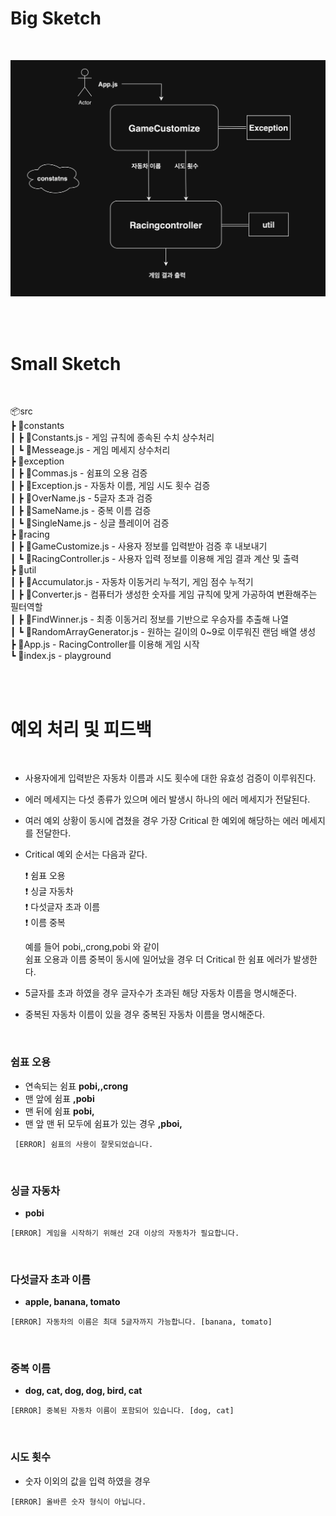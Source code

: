 # Big Sketch
<br>

![다이어그렘](RacingDiagram.png)

<br>
<br>

# Small Sketch
<br>

📦src                
 ┣ 📂constants             
 ┃ ┣ 📜Constants.js - 게임 규칙에 종속된 수치 상수처리                     
 ┃ ┗ 📜Messeage.js - 게임 메세지 상수처리                   
 ┣ 📂exception                  
 ┃ ┣ 📜Commas.js - 쉼표의 오용 검증      
 ┃ ┣ 📜Exception.js  - 자동차 이름, 게임 시도 횟수 검증                     
 ┃ ┣ 📜OverName.js - 5글자 초과 검증                    
 ┃ ┣ 📜SameName.js - 중복 이름 검증                    
 ┃ ┗ 📜SingleName.js - 싱글 플레이어 검증                       
 ┣ 📂racing                 
 ┃ ┣ 📜GameCustomize.js - 사용자 정보를 입력받아 검증 후 내보내기    
 ┃ ┗ 📜RacingController.js - 사용자 입력 정보를 이용해 게임 결과 계산 및 출력                  
 ┣ 📂util                 
 ┃ ┣ 📜Accumulator.js - 자동차 이동거리 누적기, 게임 점수 누적기                  
 ┃ ┣ 📜Converter.js - 컴퓨터가 생성한 숫자를 게임 규칙에 맞게 가공하여 변환해주는 필터역할                     
 ┃ ┣ 📜FindWinner.js - 최종 이동거리 정보를 기반으로 우승자를 추출해 나열      
 ┃ ┗ 📜RandomArrayGenerator.js - 원하는 길이의 0~9로 이루워진 랜덤 배열 생성            
 ┣ 📜App.js - RacingController를 이용해 게임 시작                    
 ┗ 📜index.js - playground                

<br>
<br>

# 예외 처리 및 피드백
<br>       

- 사용자에게 입력받은 자동차 이름과 시도 횟수에 대한 유효성 검증이 이루워진다.         
- 에러 메세지는 다섯 종류가 있으며 에러 발생시 하나의 에러 메세지가 전달된다.
- 여러 예외 상황이 동시에 겹쳤을 경우 가장 Critical 한 예외에 해당하는 에러 메세지를 전달한다.     
- Critical 예외 순서는 다음과 같다.        
      
  ❗️ 쉼표 오용      
  ❗️ 싱글 자동차     
  ❗️ 다섯글자 초과 이름     
  ❗️ 이름 중복           

  예를 들어 pobi,,crong,pobi 와 같이      
  쉼표 오용과 이름 중복이 동시에 일어났을 경우 더 Critical 한 쉼표 에러가 발생한다.

-  5글자를 초과 하였을 경우 글자수가 초과된 해당 자동차 이름을 명시해준다.      
-  중복된 자동차 이름이 있을 경우 중복된 자동차 이름을 명시해준다.       
 
<br>


### 쉼표 오용

- 연속되는 쉼표 **pobi,,crong**
- 맨 앞에 쉼표 **,pobi**
- 맨 뒤에 쉼표 **pobi,**
- 맨 앞 맨 뒤 모두에 쉼표가 있는 경우 **,pboi,**
  
~~~
 [ERROR] 쉼표의 사용이 잘못되었습니다.
~~~
<br>

### 싱글 자동차 
- **pobi**
~~~        
[ERROR] 게임을 시작하기 위해선 2대 이상의 자동차가 필요합니다.   
~~~

<br>

### 다섯글자 초과 이름       
- **apple, banana, tomato**       
~~~
[ERROR] 자동차의 이름은 최대 5글자까지 가능합니다. [banana, tomato]   
~~~

<br>

### 중복 이름 
- **dog, cat, dog, dog, bird, cat**
~~~
[ERROR] 중복된 자동차 이름이 포함되어 있습니다. [dog, cat]
~~~

<br>

### 시도 횟수  
- 숫자 이외의 값을 입력 하였을 경우 
~~~
[ERROR] 올바른 숫자 형식이 아닙니다.
~~~